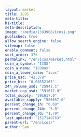 ```yaml
---
layout: market
title: ICOS
meta-title: 
h1-title: 
meta-description: 
image: "/media/1383968/icos1.png"
published: true
allow_search_engine: false
sitemap: false
enable_comment: false
sort_order: 375
permalink: "/en/icos/market.html"
coin_a_symbol: "ICOS"
coin_a_name: "ICOBox"
coin_a_lower_case: "icos"
price_usd: "41.378"
price_btc: "0.00352165"
24h_volume_usd: "25942.1"
market_cap_usd: "591617.0"
total_supply: "591617.0"
available_supply: "586657.0"
percent_change_1h: "0.69"
percent_change_24h: "3.0"
percent_change_7d: "1.79"
last_updated: "1517140763"
parent-url: "/en/icos/"
author: Sam
---
```


